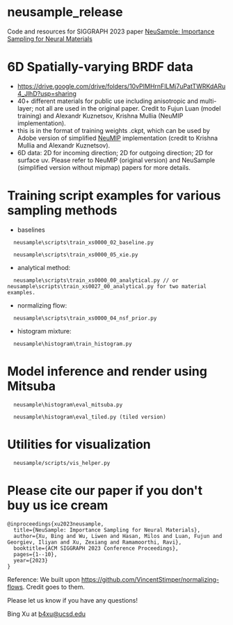 # neusample_release
Code and resources for SIGGRAPH 2023 paper [NeuSample: Importance Sampling for Neural Materials](https://cseweb.ucsd.edu/~viscomp/projects/neusample/) 


# 6D Spatially-varying BRDF data 
- https://drive.google.com/drive/folders/10vPIMHrnFlLMj7uPatTWRKdARu4_JlhD?usp=sharing 
- 40+ different materials for public use including anisotropic and multi-layer; not all are used in the original paper. Credit to Fujun Luan (model training) and Alexandr Kuznetsov, Krishna Mullia (NeuMIP implementation).
- this is in the format of training weights .ckpt, which can be used by Adobe version of simplified [NeuMIP](https://cseweb.ucsd.edu/~viscomp/projects/NeuMIP/) implementation (credit to Krishna Mullia and Alexandr Kuznetsov).
- 6D data: 2D for incoming direction; 2D for outgoing direction; 2D for surface uv. Please refer to NeuMIP (original version) and NeuSample (simplified version without mipmap) papers for more details.


# Training script examples for various sampling methods

- baselines
```
  neusample\scripts\train_xs0000_02_baseline.py
  
  neusample\scripts\train_xs0000_05_xie.py
```
- analytical method:
```
  neusample\scripts\train_xs0000_00_analytical.py // or neusample\scripts\train_xs0027_00_analytical.py for two material examples.
```
- normalizing flow:
```
  neusample\scripts\train_xs0000_04_nsf_prior.py
```
- histogram mixture:
```
  neusample\histogram\train_histogram.py
```
  
# Model inference and render using Mitsuba
```
  neusample\histogram\eval_mitsuba.py
  
  neusample\histogram\eval_tiled.py (tiled version)
```

# Utilities for visualization
```
  neusample/scripts/vis_helper.py
```
  
# Please cite our paper if you don't buy us ice cream
```
@inproceedings{xu2023neusample,
  title={NeuSample: Importance Sampling for Neural Materials},
  author={Xu, Bing and Wu, Liwen and Hasan, Milos and Luan, Fujun and Georgiev, Iliyan and Xu, Zexiang and Ramamoorthi, Ravi},
  booktitle={ACM SIGGRAPH 2023 Conference Proceedings},
  pages={1--10},
  year={2023}
}
```

Reference:
We built upon https://github.com/VincentStimper/normalizing-flows. Credit goes to them.

Please let us know if you have any questions! 

Bing Xu at b4xu@ucsd.edu
